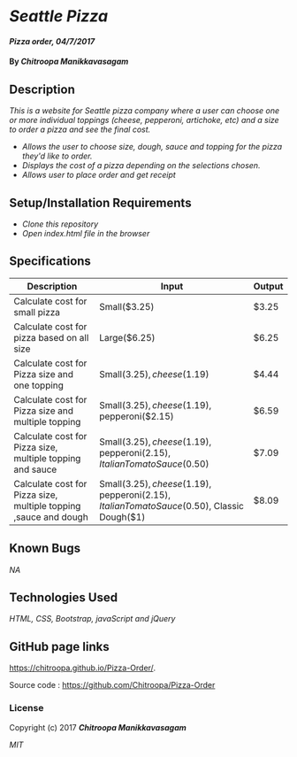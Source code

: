 # _Seattle Pizza_

#### _Pizza order, 04/7/2017_

#### By _**Chitroopa Manikkavasagam**_

## Description

_This is a website for Seattle pizza company where a user can choose one or more individual toppings (cheese, pepperoni, artichoke, etc) and a size to order a pizza and see the final cost._

* _Allows the user to choose size, dough, sauce and topping for the pizza they'd like to order._
* _Displays the cost of a pizza depending on the selections chosen._
* _Allows user to place order and get receipt_

## Setup/Installation Requirements

* _Clone this repository_
* _Open index.html file in the browser_

## Specifications
| Description | Input | Output |
|-------------|-------|--------|
| Calculate cost for small pizza | Small($3.25) | $3.25 |
| Calculate cost for pizza based on all size | Large($6.25) | $6.25 |
| Calculate cost for Pizza size and one topping | Small($3.25), cheese($1.19) | $4.44|
| Calculate cost for Pizza size and multiple topping | Small($3.25), cheese($1.19), pepperoni($2.15) | $6.59|
| Calculate cost for Pizza size, multiple topping and sauce  | Small($3.25), cheese($1.19), pepperoni($2.15), Italian Tomato Sauce($0.50) | $7.09|
| Calculate cost for Pizza size, multiple topping ,sauce and dough | Small($3.25), cheese($1.19), pepperoni($2.15), Italian Tomato Sauce($0.50), Classic Dough($1) | $8.09|

## Known Bugs

_NA_

## Technologies Used

_HTML, CSS, Bootstrap, javaScript and jQuery_

## GitHub page links
https://chitroopa.github.io/Pizza-Order/.

Source code : https://github.com/Chitroopa/Pizza-Order

### License

Copyright (c) 2017 **_Chitroopa Manikkavasagam_**

*MIT*
